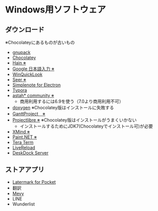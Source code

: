 Windows用ソフトウェア
=====================

ダウンロード
------------

※Chocolateyにあるものが古いもの

* [gnupack](http://gnupack.osdn.jp/docs/UsersGuide.html)
* [Chocolatey](https://chocolatey.org/)
* [Hain ※](https://github.com/appetizermonster/hain)
* [Google 日本語入力 ※](https://www.google.co.jp/ime/)
* [WinQuickLook](https://github.com/shibayan/WinQuickLook)
* [Seer ※](http://1218.io/)
* [Simplenote for Electron](https://github.com/Automattic/simplenote-electron)
* [Typora](http://www.typora.io/)
* [astah* community ※](http://astah.change-vision.com/ja/product/astah-community.html)
    * 商用利用するには6.9を使う（7.0より商用利用不可）
* [doxygen](http://www.stack.nl/~dimitri/doxygen/index.html) ※Chocolatey版はインストールに失敗する
* [GanttProject　※](http://www.ganttproject.biz/)
* [Projectlibre ※](http://www.projectlibre.org/) ※Chocolatey版はインストールがうまくいかない
    * インストールするためにJDK7(Chocolateyでインストール可)が必要
* [XMind ※](https://jp.xmind.net/)
* [Paint.NET ※](http://www.getpaint.net/index.html)
* [Tera Term](https://ttssh2.osdn.jp/)
* [LiveReload](http://livereload.com/)
* [DeskDock Server](http://fdmobileinventions.blogspot.jp/p/deskdock-server.html)


ストアアプリ
------------

* [Latermark for Pocket](https://twitter.com/latermarkapp)
* 翻訳
* [Mevy](http://mevy.snowcait.info/)
* LINE
* Wunderlist
